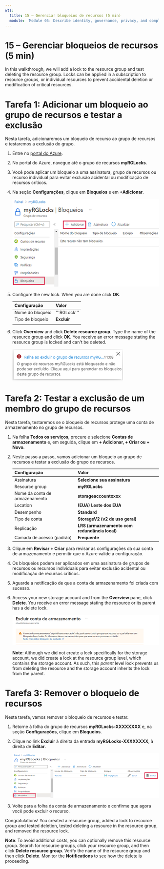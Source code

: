 ```yaml
---
wts:
  title: 15 – Gerenciar bloqueios de recursos (5 min)
  module: 'Module 05: Describe identity, governance, privacy, and compliance features'
---
```

# <a name="15---manage-resource-locks-5-min"></a>15 – Gerenciar bloqueios de recursos (5 min)

In this walkthrough, we will add a lock to the resource group and test deleting the resource group. Locks can be applied in a subscription to resource groups, or individual resources to prevent accidental deletion or modification of critical resources.  


# <a name="task-1--add-a-lock-to-the-resource-group-and-test-deletion"></a>Tarefa 1:  Adicionar um bloqueio ao grupo de recursos e testar a exclusão

Nesta tarefa, adicionaremos um bloqueio de recurso ao grupo de recursos e testaremos a exclusão do grupo. 

1. Entre no [portal do Azure](https://portal.azure.com).

2. No portal do Azure, navegue até o grupo de recursos **myRGLocks**.

3. Você pode aplicar um bloqueio a uma assinatura, grupo de recursos ou recurso individual para evitar exclusão acidental ou modificação de recursos críticos. 

4. Na seção **Configurações**, clique em **Bloqueios** e em **+Adicionar**. 

    ![Captura de tela do grupo de recursos myRGLocks com exibição do painel Bloqueios.](../images/1601.png)

5. Configure the new lock. When you are done click <bpt id="p1">**</bpt>OK<ept id="p1">**</ept>. 

    | Configuração | Valor |
    | -- | -- |
    | Nome do bloqueio | '''RGLock''’ |
    | Tipo de bloqueio | **Excluir** |
    | | |

6. Click <bpt id="p1">**</bpt>Overview<ept id="p1">**</ept> and click <bpt id="p2">**</bpt>Delete resource group<ept id="p2">**</ept>. Type the name of the resource group and click <bpt id="p1">**</bpt>OK<ept id="p1">**</ept>. You receive an error message stating the resource group is locked and can't be deleted.

    ![Falha na captura de tela dos bloqueios de exclusão.](../images/1602.png)

# <a name="task-2-test-deleting-a-member-of-the-resource-group"></a>Tarefa 2: Testar a exclusão de um membro do grupo de recursos

Nesta tarefa, testaremos se o bloqueio de recursos protege uma conta de armazenamento no grupo de recursos. 

1. Na folha **Todos os serviços**, procure e selecione **Contas de armazenamento** e, em seguida, clique em **+ Adicionar, + Criar ou + Novo**. 

2. Neste passo a passo, vamos adicionar um bloqueio ao grupo de recursos e testar a exclusão do grupo de recursos.

    | Configuração | Valor | 
    | --- | --- |
    | Assinatura | **Selecione sua assinatura** |
    | Resource group | **myRGLocks** |
    | Nome da conta de armazenamento | **storageaccountxxxx** |
    | Location | **(EUA) Leste dos EUA**  |
    | Desempenho | **Standard** |
    | Tipo de conta | **StorageV2 (v2 de uso geral)** |
    | Replicação | **LRS (armazenamento com redundância local)** |
    | Camada de acesso (padrão) | **Frequente** |
   

3. Clique em **Revisar + Criar** para revisar as configurações da sua conta de armazenamento e permitir que o Azure valide a configuração. 

4. Os bloqueios podem ser aplicados em uma assinatura de grupos de recursos ou recursos individuais para evitar exclusão acidental ou modificação de recursos críticos. 

5.  Aguarde a notificação de que a conta de armazenamento foi criada com sucesso. 

6. Access your new storage account and from the <bpt id="p1">**</bpt>Overview<ept id="p1">**</ept> pane, click <bpt id="p2">**</bpt>Delete<ept id="p2">**</ept>. You receive an error message stating the resource or its parent has a delete lock. 

    ![Captura de tela do erro ao excluir a conta de armazenamento.](../images/1603.png)

    <bpt id="p1">**</bpt>Note<ept id="p1">**</ept>: Although we did not create a lock specifically for the storage account, we did create a lock at the resource group level, which contains the storage account. As such, this <bpt id="p1">*</bpt>parent<ept id="p1">*</ept> level lock prevents us from deleting the resource and the storage account inherits the lock from the parent.

# <a name="task-3-remove-the-resource-lock"></a>Tarefa 3: Remover o bloqueio de recursos

Nesta tarefa, vamos remover o bloqueio de recursos e testar. 

1. Retorne à folha do grupo de recursos **myRGLocks-XXXXXXXX** e, na seção **Configurações**, clique em **Bloqueios**.
    
2. Clique no link **Excluir** à direita da entrada **myRGLocks-XXXXXXXX**, à direita de **Editar**.

    ![Captura de tela do bloqueio com o link Excluir destacado.](../images/1604.png)

3. Volte para a folha da conta de armazenamento e confirme que agora você pode excluir o recurso.

Congratulations! You created a resource group, added a lock to resource group and tested deletion, tested deleting a resource in the resource group, and removed the resource lock. 

<bpt id="p1">**</bpt>Note<ept id="p1">**</ept>: To avoid additional costs, you can optionally remove this resource group. Search for resource groups, click your resource group, and then click <bpt id="p1">**</bpt>Delete resource group<ept id="p1">**</ept>. Verify the name of the resource group and then click <bpt id="p1">**</bpt>Delete<ept id="p1">**</ept>. Monitor the <bpt id="p1">**</bpt>Notifications<ept id="p1">**</ept> to see how the delete is proceeding.
